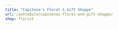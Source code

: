 ```yaml
---
title: "Capitena's Floral & Gift Shoppe"
url: /ashtabula/capitenas-floral-and-gift-shoppe/
shop: florist
---
```

